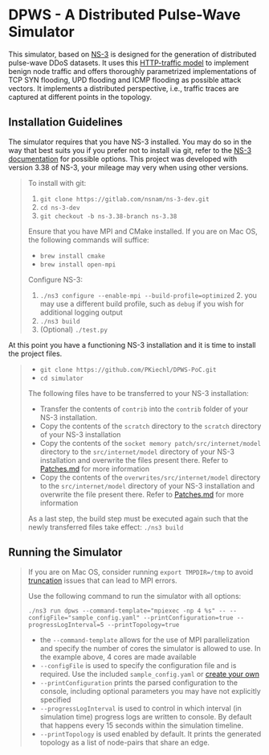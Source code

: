 # DPWS - A Distributed Pulse-Wave Simulator
This simulator, based on [NS-3](https://www.nsnam.org/) is designed for the generation of distributed pulse-wave DDoS datasets. It uses this [HTTP-traffic model](https://github.com/saulodamata/ns-3-http-traffic-generator)
to implement benign node traffic and offers thoroughly parametrized implementations of TCP SYN flooding, UPD flooding and ICMP flooding as possible attack vectors. It implements a distributed perspective, i.e., 
traffic traces are captured at different points in the topology.

## Installation Guidelines
The simulator requires that you have NS-3 installed. You may do so in the way that best suits you if you prefer not to install via git,
refer to the [NS-3 documentation](https://www.nsnam.org/wiki/Installation) for possible options.
This project was developed with version 3.38 of NS-3, your mileage may very when using other versions.


> To install with git:
> 
> 1. `git clone https://gitlab.com/nsnam/ns-3-dev.git`
> 2. `cd ns-3-dev`
> 3. `git checkout -b ns-3.38-branch ns-3.38`
> 
> Ensure that you have MPI and CMake installed. If you are on Mac OS, the following commands will suffice:
> 
> - `brew install cmake`
> - `brew install open-mpi`
> 
> Configure NS-3:
> 1. `./ns3 configure --enable-mpi --build-profile=optimized`
>    2. you may use a different build profile, such as `debug` if you wish for additional logging output
> 2. `./ns3 build`
> 3. (Optional) `./test.py`
> 

At this point you have a functioning NS-3 installation and it is time to install the project files.
> - `git clone https://github.com/PKiechl/DPWS-PoC.git`
> - `cd simulator`
> 
> The following files have to be transferred to your NS-3 installation:
> - Transfer the contents of `contrib` into the `contrib` folder of your NS-3 installation.
> - Copy the contents of the `scratch` directory to the `scratch` directory of your NS-3 installation
> - Copy the contents of the `socket memory patch/src/internet/model` directory to the `src/internet/model` directory of your NS-3 installation and overwrite the files present there. Refer to [Patches.md](PATCHES.md) for more information
> - Copy the contents of the `overwrites/src/internet/model` directory to the `src/internet/model` directory of your NS-3 installation and overwrite the file present there. Refer to [Patches.md](PATCHES.md) for more information
> 
> As a last step, the build step must be executed again such that the newly transferred
    files take effect: `./ns3 build`
> 

## Running the Simulator

> If you are on Mac OS, consider running `export TMPDIR=/tmp` to avoid [truncation](https://github.com/open-mpi/ompi/issues/7393#issuecomment-882018321) issues that can lead to MPI errors.
> 
> Use the following command to run the simulator with all options:
> 
> `./ns3 run dpws --command-template="mpiexec -np 4 %s"
-- --configFile="sample_config.yaml"
--printConfiguration=true
--progressLogInterval=5
--printTopology=true`
> 
> - the `--command-template` allows for the use of MPI parallelization and specify the number of cores the simulator is allowed to use. In the example above, 4 cores are made available
> - `--configFile` is used to specify the configuration file and is required. Use the included `sample_config.yaml` or [create your own](CONFIGURATION.md)
> - `--printConfiguration` prints the parsed configuration to the console, including optional parameters you may have not explicitly specified
> - `--progressLogInterval` is used to control in which interval (in simulation time) progress logs are written to console. By default that happens every 15 seconds within the simulation timeline.
> - `--printTopology` is used enabled by default. It prints the generated topology as a list of node-pairs that share an edge.